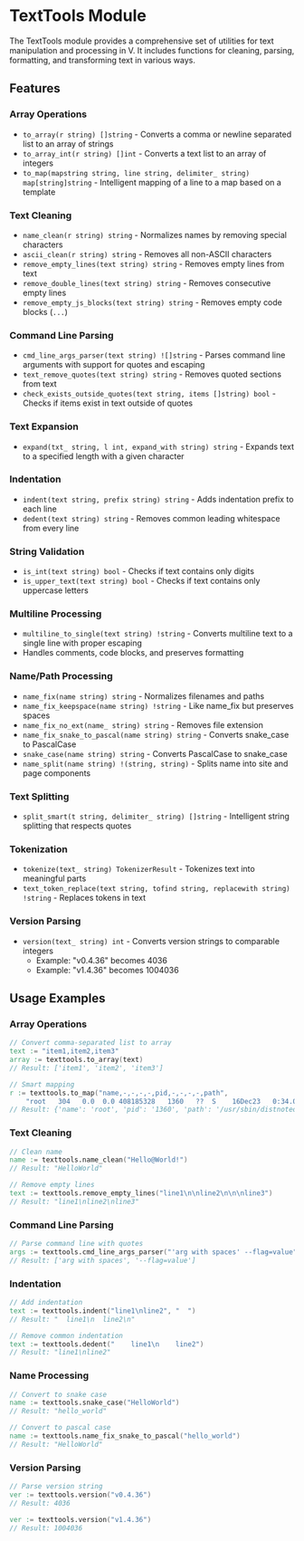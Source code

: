 # TextTools Module

The TextTools module provides a comprehensive set of utilities for text manipulation and processing in V. It includes functions for cleaning, parsing, formatting, and transforming text in various ways.

## Features

### Array Operations
- `to_array(r string) []string` - Converts a comma or newline separated list to an array of strings
- `to_array_int(r string) []int` - Converts a text list to an array of integers
- `to_map(mapstring string, line string, delimiter_ string) map[string]string` - Intelligent mapping of a line to a map based on a template

### Text Cleaning
- `name_clean(r string) string` - Normalizes names by removing special characters
- `ascii_clean(r string) string` - Removes all non-ASCII characters
- `remove_empty_lines(text string) string` - Removes empty lines from text
- `remove_double_lines(text string) string` - Removes consecutive empty lines
- `remove_empty_js_blocks(text string) string` - Removes empty code blocks (```...```)

### Command Line Parsing
- `cmd_line_args_parser(text string) ![]string` - Parses command line arguments with support for quotes and escaping
- `text_remove_quotes(text string) string` - Removes quoted sections from text
- `check_exists_outside_quotes(text string, items []string) bool` - Checks if items exist in text outside of quotes

### Text Expansion
- `expand(txt_ string, l int, expand_with string) string` - Expands text to a specified length with a given character

### Indentation
- `indent(text string, prefix string) string` - Adds indentation prefix to each line
- `dedent(text string) string` - Removes common leading whitespace from every line

### String Validation
- `is_int(text string) bool` - Checks if text contains only digits
- `is_upper_text(text string) bool` - Checks if text contains only uppercase letters

### Multiline Processing
- `multiline_to_single(text string) !string` - Converts multiline text to a single line with proper escaping
- Handles comments, code blocks, and preserves formatting

### Name/Path Processing
- `name_fix(name string) string` - Normalizes filenames and paths
- `name_fix_keepspace(name string) !string` - Like name_fix but preserves spaces
- `name_fix_no_ext(name_ string) string` - Removes file extension
- `name_fix_snake_to_pascal(name string) string` - Converts snake_case to PascalCase
- `snake_case(name string) string` - Converts PascalCase to snake_case
- `name_split(name string) !(string, string)` - Splits name into site and page components

### Text Splitting
- `split_smart(t string, delimiter_ string) []string` - Intelligent string splitting that respects quotes

### Tokenization
- `tokenize(text_ string) TokenizerResult` - Tokenizes text into meaningful parts
- `text_token_replace(text string, tofind string, replacewith string) !string` - Replaces tokens in text

### Version Parsing
- `version(text_ string) int` - Converts version strings to comparable integers
  - Example: "v0.4.36" becomes 4036
  - Example: "v1.4.36" becomes 1004036

## Usage Examples

### Array Operations
```v
// Convert comma-separated list to array
text := "item1,item2,item3"
array := texttools.to_array(text)
// Result: ['item1', 'item2', 'item3']

// Smart mapping
r := texttools.to_map("name,-,-,-,-,pid,-,-,-,-,path",
    "root   304   0.0  0.0 408185328   1360   ??  S    16Dec23   0:34.06 /usr/sbin/distnoted")
// Result: {'name': 'root', 'pid': '1360', 'path': '/usr/sbin/distnoted'}
```

### Text Cleaning
```v
// Clean name
name := texttools.name_clean("Hello@World!")
// Result: "HelloWorld"

// Remove empty lines
text := texttools.remove_empty_lines("line1\n\nline2\n\n\nline3")
// Result: "line1\nline2\nline3"
```

### Command Line Parsing
```v
// Parse command line with quotes
args := texttools.cmd_line_args_parser("'arg with spaces' --flag=value")
// Result: ['arg with spaces', '--flag=value']
```

### Indentation
```v
// Add indentation
text := texttools.indent("line1\nline2", "  ")
// Result: "  line1\n  line2\n"

// Remove common indentation
text := texttools.dedent("    line1\n    line2")
// Result: "line1\nline2"
```

### Name Processing
```v
// Convert to snake case
name := texttools.snake_case("HelloWorld")
// Result: "hello_world"

// Convert to pascal case
name := texttools.name_fix_snake_to_pascal("hello_world")
// Result: "HelloWorld"
```

### Version Parsing
```v
// Parse version string
ver := texttools.version("v0.4.36")
// Result: 4036

ver := texttools.version("v1.4.36")
// Result: 1004036
```
